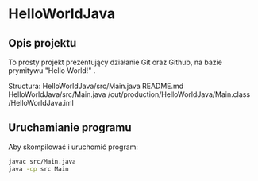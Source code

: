 # HelloWorldJava

## Opis projektu
To prosty projekt prezentujący działanie Git oraz Github, na bazie prymitywu "Hello World!" .

Structura:
HelloWorldJava/src/Main.java
README.md
    HelloWorldJava/src/Main.java
                  /out/production/HelloWorldJava/Main.class
                  /HelloWorldJava.iml


## Uruchamianie programu
Aby skompilować i uruchomić program:

```bash
javac src/Main.java
java -cp src Main
